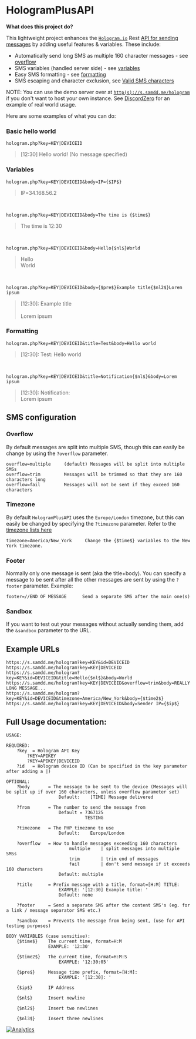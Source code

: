 # HologramPlusAPI

**What does this project do?**

This lightweight project enhances the [`Hologram.io`](https://hologram.io) Rest [API for sending messages](https://hologram.io/docs/reference/cloud/http/#/reference/hologram-cloud/sms/send-sms-to-a-device) by adding useful features & variables. These include:

- Automatically send long SMS as multiple 160 character messages -  see [overflow](#overflow)
- SMS variables (handled server side) - see [variables](#variables)
- Easy SMS formatting - see [formatting](#formatting) 
- SMS escaping and character exclusion, see [Valid SMS characters](https://stackoverflow.com/questions/5186702/looking-for-a-list-of-valid-characters-that-can-be-sent-in-sms-text-messages)

NOTE: You can use the demo server over at [`http(s)://s.samdd.me/hologram`](https://s.samdd.me/hologram) if you don't want to host your own instance. See [DiscordZero](https://github.com/0xCoto/DiscordZero/blob/master/index.js) for an example of real world usage.

Here are some examples of what you can do:
### Basic hello world
    hologram.php?key=KEY|DEVICEID
> [12:30] Hello world! (No message specified)

### Variables
    hologram.php?key=KEY|DEVICEID&body=IP={$IP$}
> IP=34.168.56.2

<br>

    hologram.php?key=KEY|DEVICEID&body=The time is {$time$}
> The time is 12:30

<br>

    hologram.php?key=KEY|DEVICEID&body=Hello{$nl$}World
> Hello<br>
> World

<br>

    hologram.php?key=KEY|DEVICEID&body={$pre$}Example title{$nl2$}Lorem ipsum
> [12:30]: Example title<br><br>
> Lorem ipsum

### Formatting

    hologram.php?key=KEY|DEVICEID&title=Test&body=Hello world
> [12:30]: Test: Hello world

<br>

    hologram.php?key=KEY|DEVICEID&title=Notification{$nl$}&body=Lorem ipsum

> \[12:30\]: Notification:<br>
> Lorem ipsum

## SMS configuration
### Overflow
By default messages are split into multiple SMS, though this can easily be change by using the `?overflow` parameter. 

    overflow=multiple     (default) Messages will be split into multiple SMSs
    overflow=trim         Messages will be trimmed so that they are 160 characters long
    overflow=fail         Messages will not be sent if they exceed 160 characters

### Timezone
By default `HologramPlusAPI` uses the `Europe/London` timezone, but this can easily be changed by specifying the `?timezone` parameter. Refer to the [timezone lists here](http://php.net/manual/en/timezones.php)

    timezone=America/New_York     Change the {$time$} variables to the New York timezone.

### Footer
Normally only one message is sent (aka the title+body). You can specify a message to be sent after all the other messages are sent by using the `?footer` parameter. Example:

    footer=//END OF MESSAGE      Send a separate SMS after the main one(s) 

### Sandbox
If you want to test out your messages without actually sending them, add the `&sandbox` parameter to the URL.

## Example URLs
    https://s.samdd.me/hologram?key=KEY&id=DEVICEID
    https://s.samdd.me/hologram?key=KEY|DEVICEID
    https://s.samdd.me/hologram?key=KEY&id=DEVICEID&title=Hello{$nl$}&body=World
	https://s.samdd.me/hologram?key=KEY|DEVICEID&overflow=trim&body=REALLY LONG MESSAGE...
	https://s.samdd.me/hologram?key=KEY&id=DEVICEID&timezone=America/New_York&body={$time2$}
	https://s.samdd.me/hologram?key=KEY|DEVICEID&body=Sender IP={$ip$}

## Full Usage documentation:
	USAGE:

	REQUIRED:
        ?key  = Hologram API Key
            ?KEY=APIKEY
            ?KEY=APIKEY|DEVICEID
        ?id   = Hologram device ID (Can be specified in the key parameter after adding a |)

	OPTIONAL:
		?body 		= The message to be sent to the device (Messages will be split up if over 160 characters, unless overflow parameter set)
						Default:	[TIME] Message delivered

		?from 		= The number to send the message from
						Default = 7367125
								  TESTING

		?timezone	= The PHP timezone to use
						Default: 	Europe/London

		?overflow	= How to handle messages exceeding 160 characters
							multiple	| split messages into multiple SMSs
							trim		| trim end of messages
							fail		| don't send message if it exceeds 160 characters
						Default: multiple

	    ?title		= Prefix message with a title, format=[H:M] TITLE:
	    				EXAMPLE: '[12:30] Example title: '
	    				Default: none

	    ?footer		= Send a separate SMS after the content SMS's (eg. for a link / message separator SMS etc.)

	    ?sandbox	= Prevents the message from being sent, (use for API testing purposes)

	BODY VARIABLES (case sensitive):
		{$time$}	The current time, format=H:M
					EXAMPLE: '12:30'

		{$time2$}	The current time, format=H:M:S
						EXAMPLE: '12:30:05'

		{$pre$}		Message time prefix, format=[H:M]:
						EXAMPLE: '[12:30]: '

		{$ip$}		IP Address 

		{$nl$} 		Insert newline

		{$nl2$} 	Insert two newlines

		{$nl3$} 	Insert three newlines
		
[![Analytics](https://ga-beacon.appspot.com/UA-85426772-5/HologramPlusAPI/?pixel)](https://github.com/igrigorik/ga-beacon)

